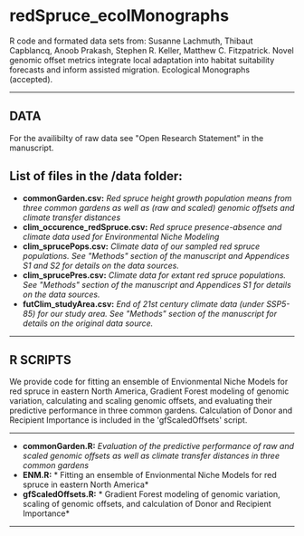 # redSpruce_ecolMonographs
R code and formated data sets from: Susanne Lachmuth, Thibaut Capblancq, Anoob Prakash, Stephen R. Keller, Matthew C. Fitzpatrick. Novel genomic offset metrics integrate local adaptation into habitat suitability forecasts and inform assisted migration. Ecological Monographs (accepted).

***

## DATA
For the availibilty of raw data see "Open Research Statement" in the manuscript.

## List of files in the /data folder:

- **commonGarden.csv:** *Red spruce height growth population means from three common gardens as well as (raw and scaled) genomic offsets and climate transfer distances*
- **clim_occurence_redSpruce.csv:** *Red spruce presence-absence and climate data used for Environmental Niche Modeling*
- **clim_sprucePops.csv:** *Climate data of our sampled red spruce populations. See "Methods" section of the manuscript and Appendices S1 and S2 for details on the data sources.*
- **clim_sprucePres.csv:** *Climate data for extant red spruce populations. See "Methods" section of the manuscript and Appendices S1 for details on the data sources.*
- **futClim_studyArea.csv:** *End of 21st century climate data (under SSP5-85) for our study area. See "Methods" section of the manuscript for details on the original data source.*


***

## R SCRIPTS
We provide code for fitting an ensemble of Envionmental Niche Models for red spruce in eastern North America, Gradient Forest modeling of genomic variation, calculating and scaling genomic offsets, and evaluating their predictive performance in three common gardens. Calculation of Donor and Recipient Importance is included in the 'gfScaledOffsets' script.

***

- **commonGarden.R:** *Evaluation of the predictive performance of raw and scaled genomic offsets as well as climate transfer distances in three common gardens*
- **ENM.R:** * Fitting an ensemble of Envionmental Niche Models for red spruce in eastern North America*
- **gfScaledOffsets.R:** * Gradient Forest modeling of genomic variation, scaling of genomic offsets, and calculation of Donor and Recipient Importance*

***
